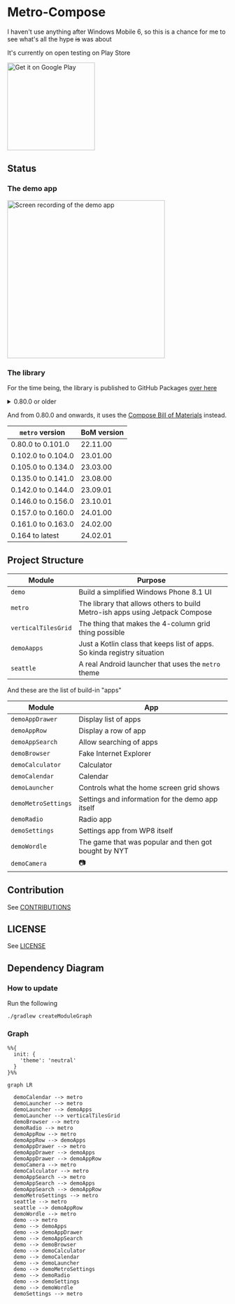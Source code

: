 # Metro-Compose

I haven't use anything after Windows Mobile 6, so this is a chance for me to see what's all the
hype ~~is~~ was about

It's currently on open testing on Play Store

<a href='https://play.google.com/store/apps/details?id=com.louis993546.metro.demo&pcampaignid=pcampaignidMKT-Other-global-all-co-prtnr-py-PartBadge-Mar2515-1'><img alt='Get it on Google Play' src='https://play.google.com/intl/en_us/badges/static/images/badges/en_badge_web_generic.png' width="200"/></a>

## Status

### The demo app

<img src="/metro-demo.gif" width="360" alt="Screen recording of the demo app"/>

### The library

For the time being, the library is published to GitHub Packages
[over here](https://github.com/louis993546/Metro-Compose/packages/896987)

<details>
<summary>0.80.0 or older</summary>

| `metro` version  | Compose version |
|------------------|-----------------|
| 0.10.0 to 0.12.0 | 1.0.0-rc01      |
| 0.13.0 to 0.25.0 | 1.0.0-rc02      |
| 0.26.0 to 0.49.0 | 1.1.1           |
| 0.50.0 to 0.52.0 | 1.2.0-beta02    |
| 0.53.0           | 1.2.0-rc01      |
| 0.54.0 to 0.66.0 | 1.2.0-rc02      |
| 0.67.0 to 0.69.0 | 1.3.0-beta01    |
| 0.70.0 to 0.73.0 | 1.3.0-beta03    |
| 0.74.0 to 0.79.0 | 1.3.0-rc01      |

</details>

And from 0.80.0 and onwards, it uses the [Compose Bill of Materials](https://developer.android.com/jetpack/compose/setup#bom-version-mapping) instead.

| `metro` version    | BoM version |
|--------------------|-------------|
| 0.80.0 to 0.101.0  | 22.11.00    |
| 0.102.0 to 0.104.0 | 23.01.00    |
| 0.105.0 to 0.134.0 | 23.03.00    |
| 0.135.0 to 0.141.0 | 23.08.00    |
| 0.142.0 to 0.144.0 | 23.09.01    |
| 0.146.0 to 0.156.0 | 23.10.01    |
| 0.157.0 to 0.160.0 | 24.01.00    |
| 0.161.0 to 0.163.0 | 24.02.00    |
| 0.164 to latest    | 24.02.01    |


## Project Structure

| Module              | Purpose                                                                      |
|---------------------|------------------------------------------------------------------------------|
| `demo`              | Build a simplified Windows Phone 8.1 UI                                      |
| `metro`             | The library that allows others to build Metro-ish apps using Jetpack Compose |
| `verticalTilesGrid` | The thing that makes the 4-column grid thing possible                        |
| `demoAapps`         | Just a Kotlin class that keeps list of apps. So kinda registry situation     |
| `seattle`           | A real Android launcher that uses the `metro` theme                          |

And these are the list of build-in "apps"

| Module              | App                                                  |
|---------------------|------------------------------------------------------|
| `demoAppDrawer`     | Display list of apps                                 |
| `demoAppRow`        | Display a row of app                                 |
| `demoAppSearch`     | Allow searching of apps                              |
| `demoBrowser`       | Fake Internet Explorer                               |
| `demoCalculator`    | Calculator                                           |
| `demoCalendar`      | Calendar                                             |
| `demoLauncher`      | Controls what the home screen grid shows             |
| `demoMetroSettings` | Settings and information for the demo app itself     |
| `demoRadio`         | Radio app                                            |
| `demoSettings`      | Settings app from WP8 itself                         |
| `demoWordle`        | The game that was popular and then got bought by NYT |
| `demoCamera`        | 📷                                                   |

## Contribution

See [CONTRIBUTIONS](CONTRIBUTIONS.md)

## LICENSE

See [LICENSE](LICENSE)

## Dependency Diagram

### How to update

Run the following

```shell
./gradlew createModuleGraph
```

### Graph

```mermaid
%%{
  init: {
    'theme': 'neutral'
  }
}%%

graph LR

  demoCalendar --> metro
  demoLauncher --> metro
  demoLauncher --> demoApps
  demoLauncher --> verticalTilesGrid
  demoBrowser --> metro
  demoRadio --> metro
  demoAppRow --> metro
  demoAppRow --> demoApps
  demoAppDrawer --> metro
  demoAppDrawer --> demoApps
  demoAppDrawer --> demoAppRow
  demoCamera --> metro
  demoCalculator --> metro
  demoAppSearch --> metro
  demoAppSearch --> demoApps
  demoAppSearch --> demoAppRow
  demoMetroSettings --> metro
  seattle --> metro
  seattle --> demoAppRow
  demoWordle --> metro
  demo --> metro
  demo --> demoApps
  demo --> demoAppDrawer
  demo --> demoAppSearch
  demo --> demoBrowser
  demo --> demoCalculator
  demo --> demoCalendar
  demo --> demoLauncher
  demo --> demoMetroSettings
  demo --> demoRadio
  demo --> demoSettings
  demo --> demoWordle
  demoSettings --> metro
```